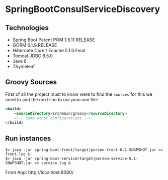 # SpringBootConsulServiceDiscovery

## Technologies

- Spring Boot Parent POM 1.5.11.RELEASE
- GORM 6.1.9.RELEASE
- Hibernate Core / Ecache 5.1.0.Final
- Tomcat JDBC 8.5.0
- Java 8
- Thymeleaf

## Groovy Sources

First of all the project must to know were to find the `sources` for this we need to add the next line to our *pom.xml* file:

```xml
<build>
    <sourceDirectory>src/main/groovy</sourceDirectory>
    <!-- Some other configurations -->
</build>
```


## Run instances

```
$> java -jar spring-boot-front/target/person-front-0.1-SNAPSHOT.jar >> front.log &
$> java -jar spring-boot-service/target/person-service-0.1-SNAPSHOT.jar >> service.log &
```

Front App: http://localhost:8080/
